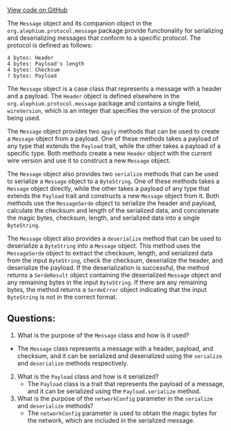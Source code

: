 [View code on GitHub](https://github.com/alephium/alephium/blob/master/protocol/src/main/scala/org/alephium/protocol/message/Message.scala)

The `Message` object and its companion object in the `org.alephium.protocol.message` package provide functionality for serializing and deserializing messages that conform to a specific protocol. The protocol is defined as follows:

```
4 bytes: Header
4 bytes: Payload's length
4 bytes: Checksum
? bytes: Payload
```

The `Message` object is a case class that represents a message with a header and a payload. The `Header` object is defined elsewhere in the `org.alephium.protocol.message` package and contains a single field, `wireVersion`, which is an integer that specifies the version of the protocol being used.

The `Message` object provides two `apply` methods that can be used to create a `Message` object from a payload. One of these methods takes a payload of any type that extends the `Payload` trait, while the other takes a payload of a specific type. Both methods create a new `Header` object with the current wire version and use it to construct a new `Message` object.

The `Message` object also provides two `serialize` methods that can be used to serialize a `Message` object to a `ByteString`. One of these methods takes a `Message` object directly, while the other takes a payload of any type that extends the `Payload` trait and constructs a new `Message` object from it. Both methods use the `MessageSerde` object to serialize the header and payload, calculate the checksum and length of the serialized data, and concatenate the magic bytes, checksum, length, and serialized data into a single `ByteString`.

The `Message` object also provides a `deserialize` method that can be used to deserialize a `ByteString` into a `Message` object. This method uses the `MessageSerde` object to extract the checksum, length, and serialized data from the input `ByteString`, check the checksum, deserialize the header, and deserialize the payload. If the deserialization is successful, the method returns a `SerdeResult` object containing the deserialized `Message` object and any remaining bytes in the input `ByteString`. If there are any remaining bytes, the method returns a `SerdeError` object indicating that the input `ByteString` is not in the correct format.
## Questions: 
 1. What is the purpose of the `Message` class and how is it used?
   - The `Message` class represents a message with a header, payload, and checksum, and it can be serialized and deserialized using the `serialize` and `deserialize` methods respectively.
2. What is the `Payload` class and how is it serialized?
   - The `Payload` class is a trait that represents the payload of a message, and it can be serialized using the `Payload.serialize` method.
3. What is the purpose of the `networkConfig` parameter in the `serialize` and `deserialize` methods?
   - The `networkConfig` parameter is used to obtain the magic bytes for the network, which are included in the serialized message.